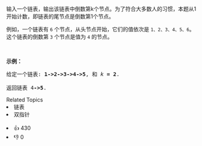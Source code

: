 <p>输入一个链表，输出该链表中倒数第k个节点。为了符合大多数人的习惯，本题从1开始计数，即链表的尾节点是倒数第1个节点。</p>

<p>例如，一个链表有 <code>6</code> 个节点，从头节点开始，它们的值依次是 <code>1、2、3、4、5、6</code>。这个链表的倒数第 <code>3</code> 个节点是值为 <code>4</code> 的节点。</p>

<p>&nbsp;</p>

<p><strong>示例：</strong></p>

<pre>
给定一个链表: <strong>1-&gt;2-&gt;3-&gt;4-&gt;5</strong>, 和 <em>k </em><strong>= 2</strong>.

返回链表 4<strong>-&gt;5</strong>.</pre>

<div><div>Related Topics</div><div><li>链表</li><li>双指针</li></div></div><br><div><li>👍 430</li><li>👎 0</li></div>